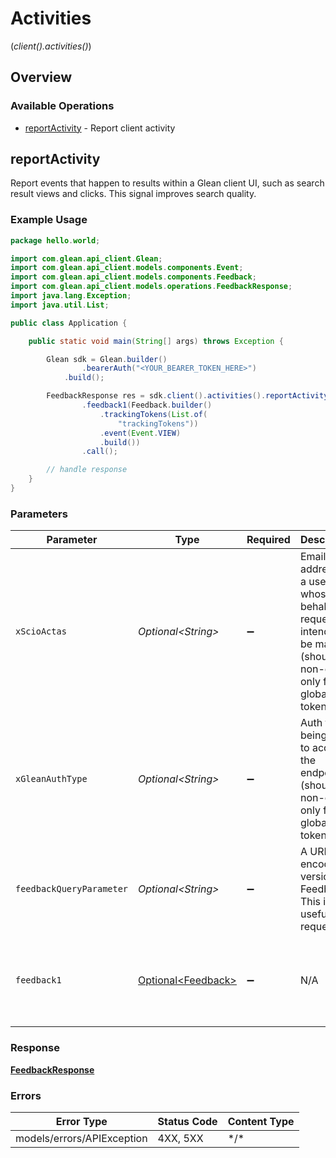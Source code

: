 # Activities
(*client().activities()*)

## Overview

### Available Operations

* [reportActivity](#reportactivity) - Report client activity

## reportActivity

Report events that happen to results within a Glean client UI, such as search result views and clicks.  This signal improves search quality.

### Example Usage

```java
package hello.world;

import com.glean.api_client.Glean;
import com.glean.api_client.models.components.Event;
import com.glean.api_client.models.components.Feedback;
import com.glean.api_client.models.operations.FeedbackResponse;
import java.lang.Exception;
import java.util.List;

public class Application {

    public static void main(String[] args) throws Exception {

        Glean sdk = Glean.builder()
                .bearerAuth("<YOUR_BEARER_TOKEN_HERE>")
            .build();

        FeedbackResponse res = sdk.client().activities().reportActivity()
                .feedback1(Feedback.builder()
                    .trackingTokens(List.of(
                        "trackingTokens"))
                    .event(Event.VIEW)
                    .build())
                .call();

        // handle response
    }
}
```

### Parameters

| Parameter                                                                                                                | Type                                                                                                                     | Required                                                                                                                 | Description                                                                                                              | Example                                                                                                                  |
| ------------------------------------------------------------------------------------------------------------------------ | ------------------------------------------------------------------------------------------------------------------------ | ------------------------------------------------------------------------------------------------------------------------ | ------------------------------------------------------------------------------------------------------------------------ | ------------------------------------------------------------------------------------------------------------------------ |
| `xScioActas`                                                                                                             | *Optional\<String>*                                                                                                      | :heavy_minus_sign:                                                                                                       | Email address of a user on whose behalf the request is intended to be made (should be non-empty only for global tokens). |                                                                                                                          |
| `xGleanAuthType`                                                                                                         | *Optional\<String>*                                                                                                      | :heavy_minus_sign:                                                                                                       | Auth type being used to access the endpoint (should be non-empty only for global tokens).                                |                                                                                                                          |
| `feedbackQueryParameter`                                                                                                 | *Optional\<String>*                                                                                                      | :heavy_minus_sign:                                                                                                       | A URL encoded versions of Feedback. This is useful for requests.                                                         |                                                                                                                          |
| `feedback1`                                                                                                              | [Optional\<Feedback>](../../models/components/Feedback.md)                                                               | :heavy_minus_sign:                                                                                                       | N/A                                                                                                                      | {<br/>"trackingTokens": [<br/>"trackingTokens"<br/>],<br/>"event": "VIEW"<br/>}                                          |

### Response

**[FeedbackResponse](../../models/operations/FeedbackResponse.md)**

### Errors

| Error Type                 | Status Code                | Content Type               |
| -------------------------- | -------------------------- | -------------------------- |
| models/errors/APIException | 4XX, 5XX                   | \*/\*                      |